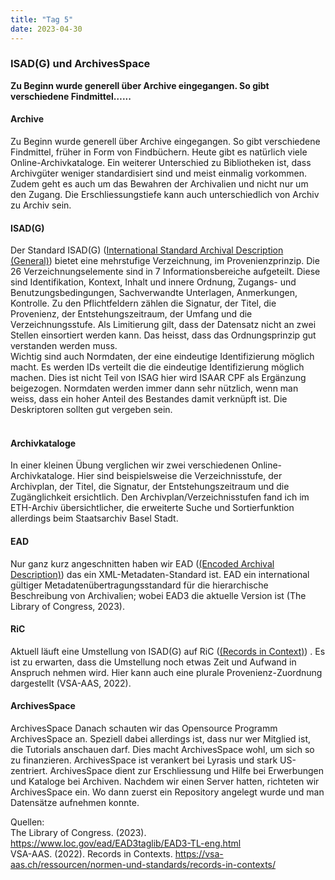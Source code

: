 ```yaml
---
title: "Tag 5"
date: 2023-04-30
---
```


### ISAD(G) und ArchivesSpace 
**Zu Beginn wurde generell über Archive eingegangen. So gibt verschiedene Findmittel…...**



#### **Archive**
Zu Beginn wurde generell über Archive eingegangen. So gibt verschiedene Findmittel, früher in Form von Findbüchern. Heute gibt es natürlich viele Online-Archivkataloge. Ein weiterer Unterschied zu Bibliotheken ist, dass Archivgüter weniger standardisiert sind und meist einmalig vorkommen. Zudem geht es auch um das Bewahren der Archivalien und nicht nur um den Zugang. Die Erschliessungstiefe kann auch unterschiedlich von Archiv zu Archiv sein. 

#### **ISAD(G)**
Der Standard ISAD(G) (<a href="https://www.ica.org/sites/default/files/CBPS_2000_Guidelines_ISAD%28G%29_Second-edition_DE.pdf">International Standard Archival Description (General)</a>)  bietet eine mehrstufige Verzeichnung, im Provenienzprinzip. Die 26 Verzeichnungselemente sind in 7 Informationsbereiche aufgeteilt. Diese sind Identifikation, Kontext, Inhalt und innere Ordnung, Zugangs- und Benutzungsbedingungen, Sachverwandte Unterlagen, Anmerkungen, Kontrolle. Zu den Pflichtfeldern zählen die Signatur, der Titel, die Provenienz, der Entstehungszeitraum, der Umfang und die Verzeichnungsstufe. 
Als Limitierung gilt, dass der Datensatz nicht an zwei Stellen einsortiert werden kann. Das heisst, dass das Ordnungsprinzip gut verstanden werden muss. 
<br>
Wichtig sind auch Normdaten, der eine eindeutige Identifizierung möglich macht. Es werden IDs verteilt die die eindeutige Identifizierung möglich machen. Dies ist nicht Teil von ISAG hier wird ISAAR CPF als Ergänzung beigezogen. Normdaten werden immer dann sehr nützlich, wenn man weiss, dass ein hoher Anteil des Bestandes damit verknüpft ist. Die Deskriptoren sollten gut vergeben sein.  
<br>
#### **Archivkataloge**
In einer kleinen Übung verglichen wir zwei verschiedenen Online-Archivkataloge. Hier sind beispielsweise die Verzeichnisstufe, der Archivplan, der Titel, die Signatur, der Entstehungszeitraum und die Zugänglichkeit ersichtlich. Den Archivplan/Verzeichnisstufen fand ich im ETH-Archiv übersichtlicher, die erweiterte Suche und Sortierfunktion allerdings beim Staatsarchiv Basel Stadt. 
<br>
#### **EAD**
Nur ganz kurz angeschnitten haben wir EAD (<a href="https://www.loc.gov/ead/">(Encoded Archival Description)</a>)  das ein XML-Metadaten-Standard ist. EAD ein international gültiger Metadatenübertragungsstandard für die hierarchische Beschreibung von Archivalien; wobei EAD3 die aktuelle Version ist (The Library of Congress, 2023).
<br>
#### **RiC** 
Aktuell läuft eine Umstellung von ISAD(G) auf RiC (<a href="https://vsa-aas.ch/ressourcen/normen-und-standards/records-in-contexts/">(Records in Context)</a>) . Es ist zu erwarten, dass die Umstellung noch etwas Zeit und Aufwand in Anspruch nehmen wird. Hier kann auch eine plurale Provenienz-Zuordnung dargestellt (VSA-AAS, 2022).
<br/>
#### **ArchivesSpace**
ArchivesSpace
Danach schauten wir das Opensource Programm ArchivesSpace an. Speziell dabei allerdings ist, dass nur wer Mitglied ist, die Tutorials anschauen darf. Dies macht ArchivesSpace wohl, um sich so zu finanzieren. ArchivesSpace ist verankert bei Lyrasis und stark US-zentriert. ArchivesSpace dient zur Erschliessung und Hilfe bei Erwerbungen und Kataloge bei Archiven. Nachdem wir einen Server hatten, richteten wir ArchivesSpace ein. Wo dann zuerst ein Repository angelegt wurde und man Datensätze aufnehmen konnte.
<br>

Quellen: <br>
The Library of Congress. (2023). https://www.loc.gov/ead/EAD3taglib/EAD3-TL-eng.html
<br>
VSA-AAS. (2022). Records in Contexts. https://vsa-aas.ch/ressourcen/normen-und-standards/records-in-contexts/
